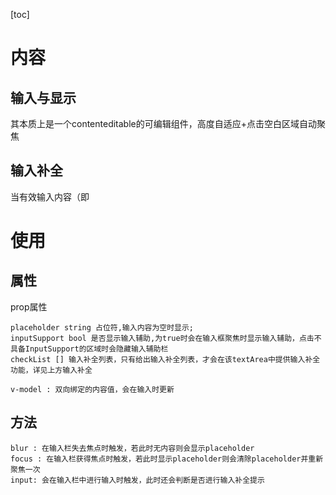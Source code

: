 [toc]

# 内容

## 输入与显示

其本质上是一个contenteditable的可编辑组件，高度自适应+点击空白区域自动聚焦

## 输入补全

当有效输入内容（即

# 使用

## 属性

prop属性

~~~
placeholder string 占位符,输入内容为空时显示;
inputSupport bool 是否显示输入辅助,为true时会在输入框聚焦时显示输入辅助，点击不具备InputSupport的区域时会隐藏输入辅助栏
checkList [] 输入补全列表，只有给出输入补全列表，才会在该textArea中提供输入补全功能，详见上方输入补全
~~~

~~~
v-model : 双向绑定的内容值，会在输入时更新
~~~

## 方法

~~~
blur : 在输入栏失去焦点时触发，若此时无内容则会显示placeholder
focus : 在输入栏获得焦点时触发，若此时显示placeholder则会清除placeholder并重新聚焦一次
input: 会在输入栏中进行输入时触发，此时还会判断是否进行输入补全提示
~~~

